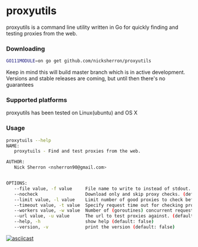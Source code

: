 proxyutils
===
proxyutils is a command line utility written in Go for quickly finding and testing proxies from the web.


### Downloading

```bash
GO111MODULE=on go get github.com/nicksherron/proxyutils
```
Keep in mind this will build master branch which is in active development. 
Versions and stable releases are coming, but until then there's no guarantees

### Supported platforms
  proxyutils has been tested on Linux(ubuntu) and OS X

### Usage
```bash
proxytuils --help
NAME:
   proxytuils - Find and test proxies from the web.

AUTHOR:
   Nick Sherron <nsherron90@gmail.com>


OPTIONS:
   --file value, -f value     File name to write to instead of stdout.
   --nocheck                  Download only and skip proxy checks. (default: false)
   --limit value, -l value    Limit number of good proxies to check before completing. (default: 0)
   --timeout value, -t value  Specify request time out for checking proxies. (default: 15s)
   --workers value, -w value  Number of (goroutines) concurrent requests to make for checking proxies. (default: 20)
   --url value, -u value      The url to test proxies against. (default: "https://httpbin.org/ip")
   --help, -h                 show help (default: false)
   --version, -v              print the version (default: false)

```

[![asciicast](https://asciinema.org/a/284382.svg)](https://asciinema.org/a/284382)
